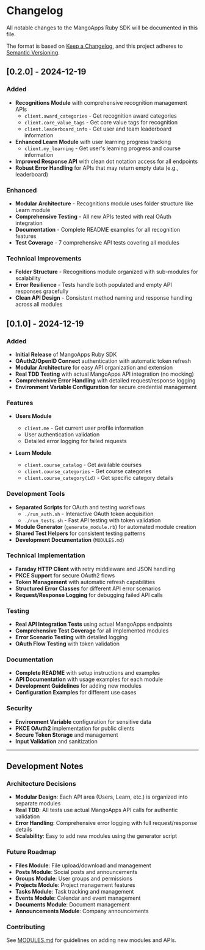 # Changelog

All notable changes to the MangoApps Ruby SDK will be documented in this file.

The format is based on [Keep a Changelog](https://keepachangelog.com/en/1.0.0/),
and this project adheres to [Semantic Versioning](https://semver.org/spec/v2.0.0.html).

## [0.2.0] - 2024-12-19

### Added
- **Recognitions Module** with comprehensive recognition management APIs
  - `client.award_categories` - Get recognition award categories
  - `client.core_value_tags` - Get core value tags for recognition
  - `client.leaderboard_info` - Get user and team leaderboard information
- **Enhanced Learn Module** with user learning progress tracking
  - `client.my_learning` - Get user's learning progress and course information
- **Improved Response API** with clean dot notation access for all endpoints
- **Robust Error Handling** for APIs that may return empty data (e.g., leaderboard)

### Enhanced
- **Modular Architecture** - Recognitions module uses folder structure like Learn module
- **Comprehensive Testing** - All new APIs tested with real OAuth integration
- **Documentation** - Complete README examples for all recognition features
- **Test Coverage** - 7 comprehensive API tests covering all modules

### Technical Improvements
- **Folder Structure** - Recognitions module organized with sub-modules for scalability
- **Error Resilience** - Tests handle both populated and empty API responses gracefully
- **Clean API Design** - Consistent method naming and response handling across all modules

## [0.1.0] - 2024-12-19

### Added
- **Initial Release** of MangoApps Ruby SDK
- **OAuth2/OpenID Connect** authentication with automatic token refresh
- **Modular Architecture** for easy API organization and extension
- **Real TDD Testing** with actual MangoApps API integration (no mocking)
- **Comprehensive Error Handling** with detailed request/response logging
- **Environment Variable Configuration** for secure credential management

### Features
- **Users Module**
  - `client.me` - Get current user profile information
  - User authentication validation
  - Detailed error logging for failed requests

- **Learn Module**
  - `client.course_catalog` - Get available courses
  - `client.course_categories` - Get course categories
  - `client.course_category(id)` - Get specific category details

### Development Tools
- **Separated Scripts** for OAuth and testing workflows
  - `./run_auth.sh` - Interactive OAuth token acquisition
  - `./run_tests.sh` - Fast API testing with token validation
- **Module Generator** (`generate_module.rb`) for automated module creation
- **Shared Test Helpers** for consistent testing patterns
- **Development Documentation** (`MODULES.md`)

### Technical Implementation
- **Faraday HTTP Client** with retry middleware and JSON handling
- **PKCE Support** for secure OAuth2 flows
- **Token Management** with automatic refresh capabilities
- **Structured Error Classes** for different API error scenarios
- **Request/Response Logging** for debugging failed API calls

### Testing
- **Real API Integration Tests** using actual MangoApps endpoints
- **Comprehensive Test Coverage** for all implemented modules
- **Error Scenario Testing** with detailed logging
- **OAuth Flow Testing** with token validation

### Documentation
- **Complete README** with setup instructions and examples
- **API Documentation** with usage examples for each module
- **Development Guidelines** for adding new modules
- **Configuration Examples** for different use cases

### Security
- **Environment Variable** configuration for sensitive data
- **PKCE OAuth2** implementation for public clients
- **Secure Token Storage** and management
- **Input Validation** and sanitization

---

## Development Notes

### Architecture Decisions
- **Modular Design**: Each API area (Users, Learn, etc.) is organized into separate modules
- **Real TDD**: All tests use actual MangoApps API calls for authentic validation
- **Error Handling**: Comprehensive error logging with full request/response details
- **Scalability**: Easy to add new modules using the generator script

### Future Roadmap
- **Files Module**: File upload/download and management
- **Posts Module**: Social posts and announcements
- **Groups Module**: User groups and permissions
- **Projects Module**: Project management features
- **Tasks Module**: Task tracking and management
- **Events Module**: Calendar and event management
- **Documents Module**: Document management
- **Announcements Module**: Company announcements

### Contributing
See [MODULES.md](MODULES.md) for guidelines on adding new modules and APIs.
